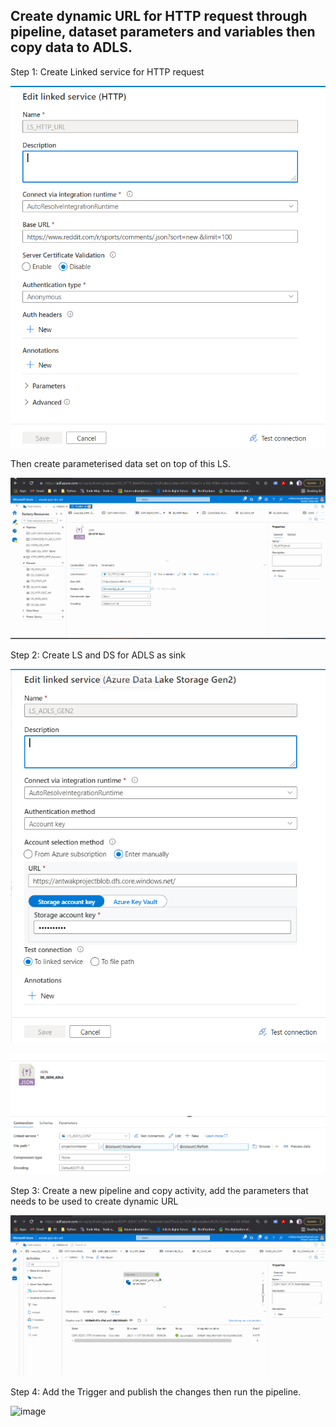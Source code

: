 ## Create dynamic URL for HTTP request through pipeline, dataset parameters and variables then copy data to ADLS.

Step 1: Create Linked service for HTTP request

![image](/images/http-ls.png)

Then create parameterised data set on top of this LS.
  
![image](/images/redit-http.gif)
  
Step 2: Create LS and DS for ADLS as sink

![image](/images/adls-LS.png)
  
![image](/images/ds-rest-sink.png)
  
Step 3: Create a new pipeline and copy activity, add the parameters that needs to be used to create dynamic URL

![image](/images/redit-pipeline.gif)
  
Step 4: Add the Trigger and publish the changes then run the pipeline.

![image](/images/redit-trigger.gif)
